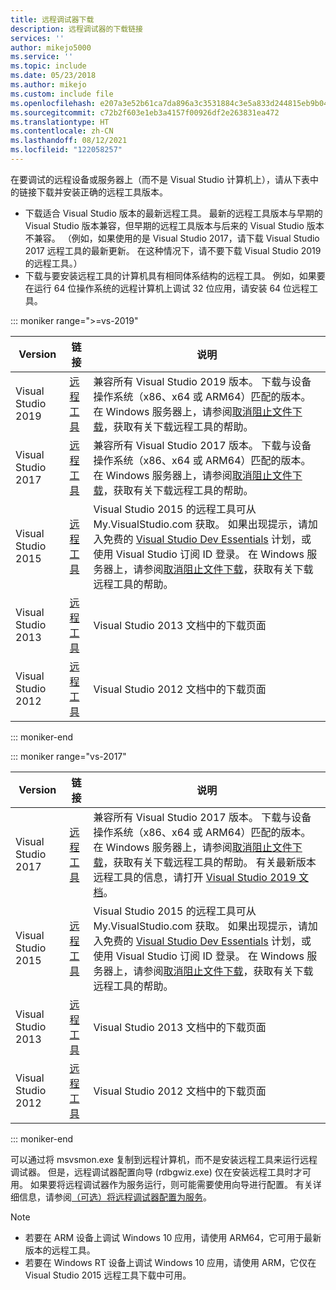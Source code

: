 ```yaml
---
title: 远程调试器下载
description: 远程调试器的下载链接
services: ''
author: mikejo5000
ms.service: ''
ms.topic: include
ms.date: 05/23/2018
ms.author: mikejo
ms.custom: include file
ms.openlocfilehash: e207a3e52b61ca7da896a3c3531884c3e5a833d244815eb9b041d0009c5346be
ms.sourcegitcommit: c72b2f603e1eb3a4157f00926df2e263831ea472
ms.translationtype: HT
ms.contentlocale: zh-CN
ms.lasthandoff: 08/12/2021
ms.locfileid: "122058257"
---
```

在要调试的远程设备或服务器上（而不是 Visual Studio 计算机上），请从下表中的链接下载并安装正确的远程工具版本。

- 下载适合 Visual Studio 版本的最新远程工具。 最新的远程工具版本与早期的 Visual Studio 版本兼容，但早期的远程工具版本与后来的 Visual Studio 版本不兼容。 （例如，如果使用的是 Visual Studio 2017，请下载 Visual Studio 2017 远程工具的最新更新。 在这种情况下，请不要下载 Visual Studio 2019 的远程工具。）
- 下载与要安装远程工具的计算机具有相同体系结构的远程工具。 例如，如果要在运行 64 位操作系统的远程计算机上调试 32 位应用，请安装 64 位远程工具。

::: moniker range=">=vs-2019"

|Version|链接|说明|
|-|-|-|
|Visual Studio 2019|[远程工具](https://visualstudio.microsoft.com/downloads#remote-tools-for-visual-studio-2019)|兼容所有 Visual Studio 2019 版本。 下载与设备操作系统（x86、x64 或 ARM64）匹配的版本。 在 Windows 服务器上，请参阅[取消阻止文件下载](../../debugger/remote-debugging-unblock-file-download.md)，获取有关下载远程工具的帮助。|
|Visual Studio 2017|[远程工具](https://my.visualstudio.com/Downloads?q=remote%20tools%20visual%20studio%202017)|兼容所有 Visual Studio 2017 版本。 下载与设备操作系统（x86、x64 或 ARM64）匹配的版本。 在 Windows 服务器上，请参阅[取消阻止文件下载](../../debugger/remote-debugging-unblock-file-download.md)，获取有关下载远程工具的帮助。|
|Visual Studio 2015|[远程工具](https://my.visualstudio.com/Downloads?q=remote%20tools%20visual%20studio%202015)|Visual Studio 2015 的远程工具可从 My.VisualStudio.com 获取。 如果出现提示，请加入免费的 [Visual Studio Dev Essentials](https://visualstudio.microsoft.com/dev-essentials/) 计划，或使用 Visual Studio 订阅 ID 登录。 在 Windows 服务器上，请参阅[取消阻止文件下载](../../debugger/remote-debugging-unblock-file-download.md)，获取有关下载远程工具的帮助。|
|Visual Studio 2013|[远程工具](/previous-versions/visualstudio/visual-studio-2013/bt727f1t(v=vs.120)#installing-the-remote-tools)|Visual Studio 2013 文档中的下载页面|
|Visual Studio 2012|[远程工具](/previous-versions/visualstudio/visual-studio-2012/bt727f1t(v=vs.110)#installing-the-remote-tools)|Visual Studio 2012 文档中的下载页面|

::: moniker-end

::: moniker range="vs-2017"

|Version|链接|说明|
|-|-|-|
|Visual Studio 2017|[远程工具](https://my.visualstudio.com/Downloads?q=remote%20tools%20visual%20studio%202017)|兼容所有 Visual Studio 2017 版本。 下载与设备操作系统（x86、x64 或 ARM64）匹配的版本。 在 Windows 服务器上，请参阅[取消阻止文件下载](../../debugger/remote-debugging-unblock-file-download.md)，获取有关下载远程工具的帮助。 有关最新版本远程工具的信息，请打开 [Visual Studio 2019 文档](../../debugger/remote-debugging.md?view=vs-2019&preserve-view=true)。|
|Visual Studio 2015|[远程工具](https://my.visualstudio.com/Downloads?q=remote%20tools%20visual%20studio%202015)|Visual Studio 2015 的远程工具可从 My.VisualStudio.com 获取。 如果出现提示，请加入免费的 [Visual Studio Dev Essentials](https://visualstudio.microsoft.com/dev-essentials/) 计划，或使用 Visual Studio 订阅 ID 登录。 在 Windows 服务器上，请参阅[取消阻止文件下载](../../debugger/remote-debugging-unblock-file-download.md)，获取有关下载远程工具的帮助。|
|Visual Studio 2013|[远程工具](/previous-versions/visualstudio/visual-studio-2013/bt727f1t(v=vs.120)#installing-the-remote-tools)|Visual Studio 2013 文档中的下载页面|
|Visual Studio 2012|[远程工具](/previous-versions/visualstudio/visual-studio-2012/bt727f1t(v=vs.110)#installing-the-remote-tools)|Visual Studio 2012 文档中的下载页面|

::: moniker-end

可以通过将 msvsmon.exe 复制到远程计算机，而不是安装远程工具来运行远程调试器。 但是，远程调试器配置向导 (rdbgwiz.exe) 仅在安装远程工具时才可用。 如果要将远程调试器作为服务运行，则可能需要使用向导进行配置。 有关详细信息，请参阅[（可选）将远程调试器配置为服务](../../debugger/remote-debugging.md#bkmk_configureService)。

>[!NOTE]
>- 若要在 ARM 设备上调试 Windows 10 应用，请使用 ARM64，它可用于最新版本的远程工具。
>- 若要在 Windows RT 设备上调试 Windows 10 应用，请使用 ARM，它仅在 Visual Studio 2015 远程工具下载中可用。
